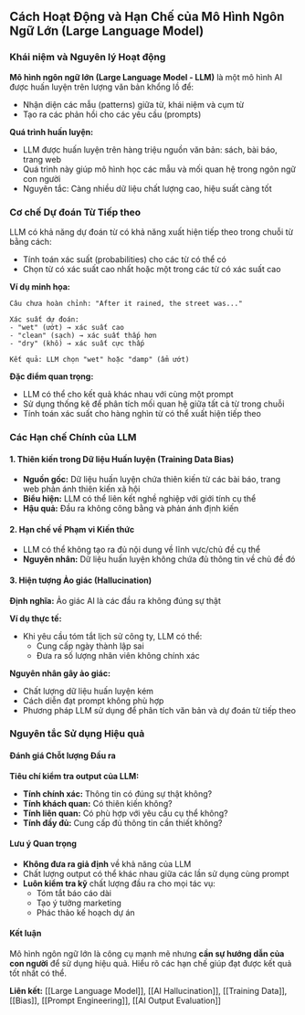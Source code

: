 ## Cách Hoạt Động và Hạn Chế của Mô Hình Ngôn Ngữ Lớn (Large Language Model)

### Khái niệm và Nguyên lý Hoạt động

**Mô hình ngôn ngữ lớn (Large Language Model - LLM)** là một mô hình AI được huấn luyện trên lượng văn bản khổng lồ để:

- Nhận diện các mẫu (patterns) giữa từ, khái niệm và cụm từ
- Tạo ra các phản hồi cho các yêu cầu (prompts)

**Quá trình huấn luyện:**

- LLM được huấn luyện trên hàng triệu nguồn văn bản: sách, bài báo, trang web
- Quá trình này giúp mô hình học các mẫu và mối quan hệ trong ngôn ngữ con người
- Nguyên tắc: Càng nhiều dữ liệu chất lượng cao, hiệu suất càng tốt


### Cơ chế Dự đoán Từ Tiếp theo

LLM có khả năng dự đoán từ có khả năng xuất hiện tiếp theo trong chuỗi từ bằng cách:

- Tính toán xác suất (probabilities) cho các từ có thể có
- Chọn từ có xác suất cao nhất hoặc một trong các từ có xác suất cao

**Ví dụ minh họa:**

```
Câu chưa hoàn chỉnh: "After it rained, the street was..."

Xác suất dự đoán:
- "wet" (ướt) → xác suất cao
- "clean" (sạch) → xác suất thấp hơn  
- "dry" (khô) → xác suất cực thấp

Kết quả: LLM chọn "wet" hoặc "damp" (ẩm ướt)
```

**Đặc điểm quan trọng:**

- LLM có thể cho kết quả khác nhau với cùng một prompt
- Sử dụng thống kê để phân tích mối quan hệ giữa tất cả từ trong chuỗi
- Tính toán xác suất cho hàng nghìn từ có thể xuất hiện tiếp theo


### Các Hạn chế Chính của LLM

#### 1. Thiên kiến trong Dữ liệu Huấn luyện (Training Data Bias)

- **Nguồn gốc:** Dữ liệu huấn luyện chứa thiên kiến từ các bài báo, trang web phản ánh thiên kiến xã hội
- **Biểu hiện:** LLM có thể liên kết nghề nghiệp với giới tính cụ thể
- **Hậu quả:** Đầu ra không công bằng và phản ánh định kiến


#### 2. Hạn chế về Phạm vi Kiến thức

- LLM có thể không tạo ra đủ nội dung về lĩnh vực/chủ đề cụ thể
- **Nguyên nhân:** Dữ liệu huấn luyện không chứa đủ thông tin về chủ đề đó


#### 3. Hiện tượng Ảo giác (Hallucination)

**Định nghĩa:** Ảo giác AI là các đầu ra không đúng sự thật

**Ví dụ thực tế:**

- Khi yêu cầu tóm tắt lịch sử công ty, LLM có thể:
    - Cung cấp ngày thành lập sai
    - Đưa ra số lượng nhân viên không chính xác

**Nguyên nhân gây ảo giác:**

- Chất lượng dữ liệu huấn luyện kém
- Cách diễn đạt prompt không phù hợp
- Phương pháp LLM sử dụng để phân tích văn bản và dự đoán từ tiếp theo


### Nguyên tắc Sử dụng Hiệu quả

#### Đánh giá Chỗt lượng Đầu ra

**Tiêu chí kiểm tra output của LLM:**

- **Tính chính xác:** Thông tin có đúng sự thật không?
- **Tính khách quan:** Có thiên kiến không?
- **Tính liên quan:** Có phù hợp với yêu cầu cụ thể không?
- **Tính đầy đủ:** Cung cấp đủ thông tin cần thiết không?


#### Lưu ý Quan trọng

- **Không đưa ra giả định** về khả năng của LLM
- Chất lượng output có thể khác nhau giữa các lần sử dụng cùng prompt
- **Luôn kiểm tra kỹ** chất lượng đầu ra cho mọi tác vụ:
    - Tóm tắt báo cáo dài
    - Tạo ý tưởng marketing
    - Phác thảo kế hoạch dự án


#### Kết luận

Mô hình ngôn ngữ lớn là công cụ mạnh mẽ nhưng **cần sự hướng dẫn của con người** để sử dụng hiệu quả. Hiểu rõ các hạn chế giúp đạt được kết quả tốt nhất có thể.

**Liên kết:** [[Large Language Model]], [[AI Hallucination]], [[Training Data]], [[Bias]], [[Prompt Engineering]], [[AI Output Evaluation]]

